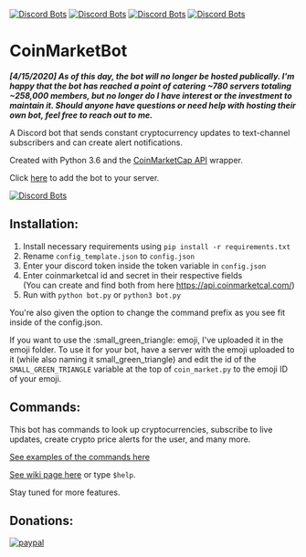 [![Discord Bots](https://discordbots.org/api/widget/lib/353373501274456065.svg?noavatar=true)](https://discordbots.org/bot/353373501274456065)
[![Discord Bots](https://discordbots.org/api/widget/status/353373501274456065.svg?noavatar=true)](https://discordbots.org/bot/353373501274456065)
[![Discord Bots](https://discordbots.org/api/widget/servers/353373501274456065.svg?noavatar=true)](https://discordbots.org/bot/353373501274456065)
[![Discord Bots](https://discordbots.org/api/widget/upvotes/353373501274456065.svg?noavatar=true)](https://discordbots.org/bot/353373501274456065)
# CoinMarketBot
___**[4/15/2020] As of this day, the bot will no longer be hosted publically. I'm happy that the bot has reached a point of catering ~780 servers totaling ~258,000 members, but no longer do I have interest or the investment to maintain it. Should anyone have questions or need help with hosting their own bot, feel free to reach out to me.**___

A Discord bot that sends constant cryptocurrency updates to text-channel subscribers and can create alert notifications.

Created with Python 3.6 and the [CoinMarketCap API](https://github.com/mrsmn/coinmarketcap-api) wrapper.

Click [here](https://discordapp.com/oauth2/authorize?client_id=353373501274456065&scope=bot&permissions=338944) to add the bot to your server.

[![Discord Bots](https://discordbots.org/api/widget/353373501274456065.svg)](https://discordbots.org/bot/353373501274456065)

## Installation:
1. Install necessary requirements using ```pip install -r requirements.txt```
2. Rename `config_template.json` to `config.json`
3. Enter your discord token inside the token variable in `config.json`
4. Enter coinmarketcal id and secret in their respective fields<br>
(You can create and find both from here https://api.coinmarketcal.com/)
5. Run with ```python bot.py``` or ```python3 bot.py```

You're also given the option to change the command prefix as you see fit inside of the config.json.

If you want to use the :small_green_triangle: emoji, I've uploaded it in the emoji folder. To use it for your bot, have a server with the emoji uploaded to it (while also naming it small_green_triangle) and edit the id of the `SMALL_GREEN_TRIANGLE` variable at the top of `coin_market.py` to the emoji ID of your emoji.
## Commands:
This bot has commands to look up cryptocurrencies, subscribe to live updates, create crypto price alerts for the user, and many more.

[See examples of the commands here](https://github.com/kodycode/CoinMarketDiscordBot/wiki/Examples)

[See wiki page here](https://github.com/kodycode/CoinMarketDiscordBot/wiki/Command-Page) or type ```$help```.

Stay tuned for more features.

## Donations:
[![paypal](https://www.paypalobjects.com/en_US/i/btn/btn_donate_SM.gif)](https://www.paypal.com/cgi-bin/webscr?cmd=_s-xclick&hosted_button_id=XVWUDA7TZH2SU)
